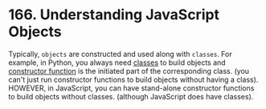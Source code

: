 # 166. Understanding JavaScript Objects
Typically, `objects` are constructed and used along with `classes`. For example, in Python, you always need [classes](https://www.w3schools.com/python/python_classes.asp) to build objects and [constructor function](https://www.geeksforgeeks.org/constructors-in-python/) is the initiated part of the corresponding class. (you can't just run constructor functions to build objects without having a class). <br>
HOWEVER, in JavaScript, you can have stand-alone constructor functions to build objects without classes. (although JavaScript does have classes).
